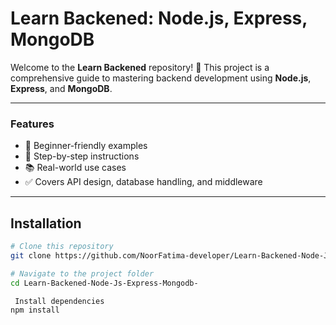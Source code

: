 ﻿# Learn Backened: Node.js, Express, MongoDB

Welcome to the **Learn Backened** repository! 🎉 This project is a comprehensive guide to mastering backend development using **Node.js**, **Express**, and **MongoDB**.

---

### Features

- 🌟 Beginner-friendly examples
- 🚀 Step-by-step instructions
- 📚 Real-world use cases
- ✅ Covers API design, database handling, and middleware

---

## Installation

```bash
# Clone this repository
git clone https://github.com/NoorFatima-developer/Learn-Backened-Node-Js-Express-Mongodb-.git

# Navigate to the project folder
cd Learn-Backened-Node-Js-Express-Mongodb-

 Install dependencies
npm install

